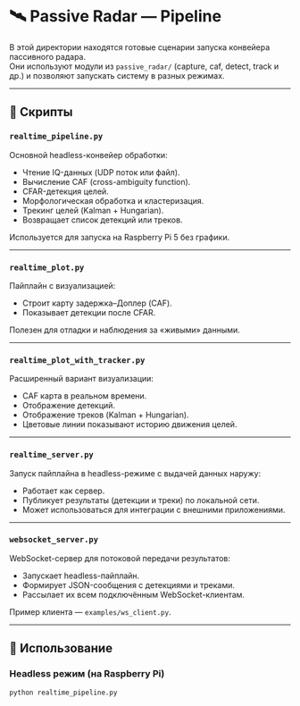 # 🛰️ Passive Radar — Pipeline

В этой директории находятся готовые сценарии запуска конвейера пассивного радара.  
Они используют модули из `passive_radar/` (capture, caf, detect, track и др.) и позволяют запускать систему в разных режимах.

---

## 📂 Скрипты

### `realtime_pipeline.py`
Основной headless-конвейер обработки:
- Чтение IQ-данных (UDP поток или файл).
- Вычисление CAF (cross-ambiguity function).
- CFAR-детекция целей.
- Морфологическая обработка и кластеризация.
- Трекинг целей (Kalman + Hungarian).
- Возвращает список детекций или треков.

Используется для запуска на Raspberry Pi 5 без графики.

---

### `realtime_plot.py`
Пайплайн с визуализацией:
- Строит карту задержка–Доплер (CAF).
- Показывает детекции после CFAR.

Полезен для отладки и наблюдения за «живыми» данными.

---

### `realtime_plot_with_tracker.py`
Расширенный вариант визуализации:
- CAF карта в реальном времени.
- Отображение детекций.
- Отображение треков (Kalman + Hungarian).
- Цветовые линии показывают историю движения целей.

---

### `realtime_server.py`
Запуск пайплайна в headless-режиме с выдачей данных наружу:
- Работает как сервер.
- Публикует результаты (детекции и треки) по локальной сети.
- Может использоваться для интеграции с внешними приложениями.

---

### `websocket_server.py`
WebSocket-сервер для потоковой передачи результатов:
- Запускает headless-пайплайн.
- Формирует JSON-сообщения с детекциями и треками.
- Рассылает их всем подключённым WebSocket-клиентам.

Пример клиента — `examples/ws_client.py`.

---

## 🚀 Использование

### Headless режим (на Raspberry Pi)
```bash
python realtime_pipeline.py
